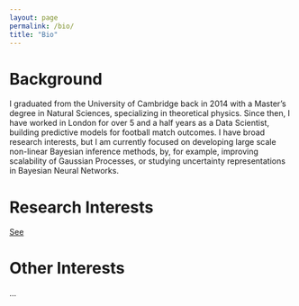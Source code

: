 ```yaml
---
layout: page
permalink: /bio/
title: "Bio"
---
```


# Background
I graduated from the University of Cambridge back in 2014 with a Master’s degree in Natural Sciences, specializing in theoretical physics. Since then, I have worked in London for over 5 and a half years as a Data Scientist, building predictive models for football match outcomes. I have broad research interests, but I am currently focused on developing large scale non-linear Bayesian inference methods, by, for example, improving scalability of Gaussian Processes, or studying uncertainty representations in Bayesian Neural Networks.

# Research Interests
[See](research.md)


# Other Interests
...
